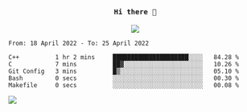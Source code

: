 <h4 align="center"><samp> Hi there 👋  </samp></h4>

<p align="center">
  
  <a href="https://github.com/bznick98">
    <img align="center" src="https://github-readme-stats.vercel.app/api?username=bznick98&hide=issues,prs&show_icons=true&theme=gruvbox" />
  </a>
  
  <!--START_SECTION:waka-->

```text
From: 18 April 2022 - To: 25 April 2022

C++          1 hr 2 mins     █████████████████████░░░░   84.28 %
C            7 mins          ██▓░░░░░░░░░░░░░░░░░░░░░░   10.26 %
Git Config   3 mins          █▒░░░░░░░░░░░░░░░░░░░░░░░   05.10 %
Bash         0 secs          ░░░░░░░░░░░░░░░░░░░░░░░░░   00.30 %
Makefile     0 secs          ░░░░░░░░░░░░░░░░░░░░░░░░░   00.08 %
```

<!--END_SECTION:waka-->
  
 
</p>

![](https://visitor-badge.glitch.me/badge?page_id=bznick98.bznick98)
